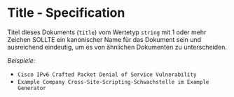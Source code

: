 # Title - Specification

Titel dieses Dokuments (`title`) vom Wertetyp `string` mit 1 oder mehr Zeichen SOLLTE ein kanonischer Name für das Dokument sein und ausreichend eindeutig, um es von ähnlichen Dokumenten zu unterscheiden.

*Beispiele:*

* `Cisco IPv6 Crafted Packet Denial of Service Vulnerability`
* `Example Company Cross-Site-Scripting-Schwachstelle im Example Generator`

